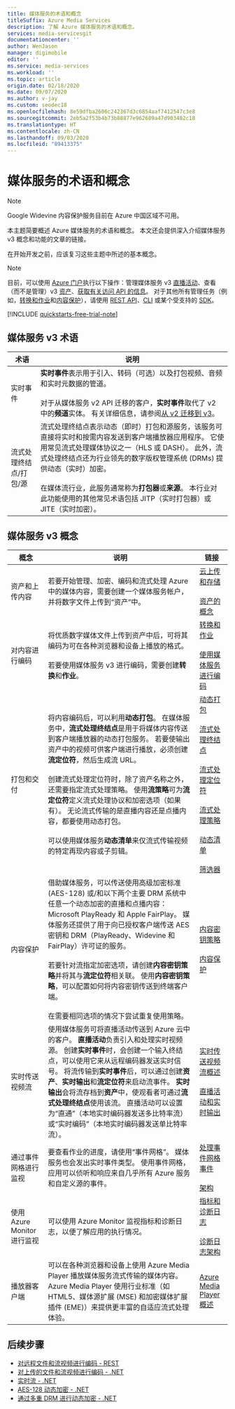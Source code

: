 ```yaml
---
title: 媒体服务的术语和概念
titleSuffix: Azure Media Services
description: 了解 Azure 媒体服务的术语和概念。
services: media-servicesgit
documentationcenter: ''
author: WenJason
manager: digimobile
editor: ''
ms.service: media-services
ms.workload: ''
ms.topic: article
origin.date: 02/18/2020
ms.date: 09/07/2020
ms.author: v-jay
ms.custom: seodec18
ms.openlocfilehash: 8e59dfba2606c242367d3c6854aaf7412547c3e8
ms.sourcegitcommit: 2eb5a2f53b4b73b88877e962689a47d903482c18
ms.translationtype: HT
ms.contentlocale: zh-CN
ms.lasthandoff: 09/03/2020
ms.locfileid: "89413375"
---
```

# <a name="media-services-terminology-and-concepts"></a>媒体服务的术语和概念

> [!NOTE]
> Google Widevine 内容保护服务目前在 Azure 中国区域不可用。

本主题简要概述 Azure 媒体服务的术语和概念。 本文还会提供深入介绍媒体服务 v3 概念和功能的文章的链接。

在开始开发之前，应该复习这些主题中所述的基本概念。

> [!NOTE]
> 目前，可以使用 [Azure 门户](https://portal.azure.cn/)执行以下操作：管理媒体服务 v3 [直播活动](live-events-outputs-concept.md)、查看（而不是管理）v3 [资产](assets-concept.md)、[获取有关访问 API 的信息](./access-api-howto.md)。
> 对于其他所有管理任务（例如，[转换和作业](transforms-jobs-concept.md)和[内容保护](content-protection-overview.md)），请使用 [REST API](https://aka.ms/ams-v3-rest-ref)、[CLI](https://aka.ms/ams-v3-cli-ref) 或某个受支持的 [SDK](media-services-apis-overview.md#sdks)。

[!INCLUDE [quickstarts-free-trial-note](../../../includes/quickstarts-free-trial-note.md)]

## <a name="media-services-v3-terminology"></a>媒体服务 v3 术语

|术语|说明|
|---|---|
|实时事件|**实时事件**表示用于引入、转码（可选）以及打包视频、音频和实时元数据的管道。<br/><br/>对于从媒体服务 v2 API 迁移的客户，**实时事件**取代了 v2 中的**频道**实体。 有关详细信息，请参阅[从 v2 迁移到 v3](migrate-from-v2-to-v3.md)。|
|流式处理终结点/打包/源|流式处理终结点表示动态（即时）打包和源服务，该服务可直接将实时和按需内容发送到客户端播放器应用程序。 它使用常见流式处理媒体协议之一（HLS 或 DASH）。 此外，流式处理终结点还为行业领先的数字版权管理系统 (DRMs) 提供动态（实时）加密。<br/><br/>在媒体流行业，此服务通常称为**打包器**或**来源**。  本行业对此功能使用的其他常见术语包括 JITP（实时打包器）或 JITE（实时加密）。

## <a name="media-services-v3-concepts"></a>媒体服务 v3 概念

|概念|说明|链接|
|---|---|---|
|资产和上传内容|若要开始管理、加密、编码和流式处理 Azure 中的媒体内容，需要创建一个媒体服务帐户，并将数字文件上传到“资产”中。|[云上传和存储](storage-account-concept.md)<br/><br/>[资产的概念](assets-concept.md)|
|对内容进行编码|将优质数字媒体文件上传到资产中后，可将其编码为可在各种浏览器和设备上播放的格式。 <br/><br/>若要使用媒体服务 v3 进行编码，需要创建**转换**和**作业**。|[转换和作业](transforms-jobs-concept.md)<br/><br/>[使用媒体服务进行编码](encoding-concept.md)|
|打包和交付|将内容编码后，可以利用**动态打包**。 在媒体服务中，**流式处理终结点**是用于将媒体内容传送到客户端播放器的动态打包服务。 若要使输出资产中的视频可供客户端进行播放，必须创建**流定位符**，然后生成流 URL。 <br/><br/>创建流式处理定位符时，除了资产名称之外，还需要指定流式处理策略。 使用**流策略**可为**流定位符**定义流式处理协议和加密选项（如果有）。 无论流式传输的是直播内容还是点播内容，都要使用动态打包。 <br/><br/>可以使用媒体服务**动态清单**来仅流式传输视频的特定再现内容或子剪辑。|[动态打包](dynamic-packaging-overview.md)<br/><br/>[流式处理终结点](streaming-endpoint-concept.md)<br/><br/>[流式处理定位符](streaming-locators-concept.md)<br/><br/>[流式处理策略](streaming-policy-concept.md)<br/><br/>[动态清单](filters-dynamic-manifest-overview.md)<br/><br/>[筛选器](filters-concept.md)|
|内容保护|借助媒体服务，可以传送使用高级加密标准 (AES-128) 或/和以下两个主要 DRM 系统中任意一个动态加密的直播和点播内容：Microsoft PlayReady 和 Apple FairPlay。 媒体服务还提供了用于向已授权客户端传送 AES 密钥和 DRM（PlayReady、Widevine 和 FairPlay）许可证的服务。 <br/><br/>若要针对流指定加密选项，请创建**内容密钥策略**并将其与**流定位符**相关联。 使用**内容密钥策略**，可以配置如何将内容密钥传送到终端客户端。<br/><br/> 在需要相同选项的情况下尝试重复使用策略。| [内容密钥策略](content-key-policy-concept.md)<br/><br/>[内容保护](content-protection-overview.md)|
|实时传送视频流|使用媒体服务可将直播活动传送到 Azure 云中的客户。 **直播活动**负责引入和处理实时视频源。 创建**实时事件**时，会创建一个输入终结点，可以使用它来从远程编码器发送实时信号。 将流传输到**实时事件**后，可以通过创建**资产**、**实时输出**和**流定位符**来启动流事件。 **实时输出**会将流存档到**资产**中，使观看者可通过**流式处理终结点**使用该流。 直播活动可以设置为“直通”（本地实时编码器发送多比特率流）或“实时编码”（本地实时编码器发送单比特率流）。 |[实时传送视频流概述](live-streaming-overview.md)<br/><br/>[直播活动和实时输出](live-events-outputs-concept.md)|
|通过事件网格进行监视|要查看作业的进度，请使用“事件网格”。 媒体服务也会发出实时事件类型。 使用事件网格，应用可以侦听和响应来自几乎所有 Azure 服务和自定义源的事件。 |[处理事件网格事件](reacting-to-media-services-events.md)<br/><br/>[架构](media-services-event-schemas.md)|
|使用 Azure Monitor 进行监视|可以使用 Azure Monitor 监视指标和诊断日志，以便了解应用的执行情况。|[指标和诊断日志](media-services-metrics-diagnostic-logs.md)<br/><br/>[诊断日志架构](media-services-diagnostic-logs-schema.md)|
|播放器客户端|可以在各种浏览器和设备上使用 Azure Media Player 播放媒体服务流式传输的媒体内容。 Azure Media Player 使用行业标准（如 HTML5、媒体源扩展 (MSE) 和加密媒体扩展插件 (EME)）来提供更丰富的自适应流式处理体验。 |[Azure Media Player 概述](use-azure-media-player.md)|

## <a name="next-steps"></a>后续步骤

* [对远程文件和流视频进行编码 - REST](stream-files-tutorial-with-rest.md)
* [对上传的文件和流视频进行编码 - .NET](stream-files-tutorial-with-api.md)
* [实时流 - .NET](stream-live-tutorial-with-api.md)
* [AES-128 动态加密 - .NET](protect-with-aes128.md)
* [通过多重 DRM 进行动态加密 - .NET](protect-with-drm.md)
